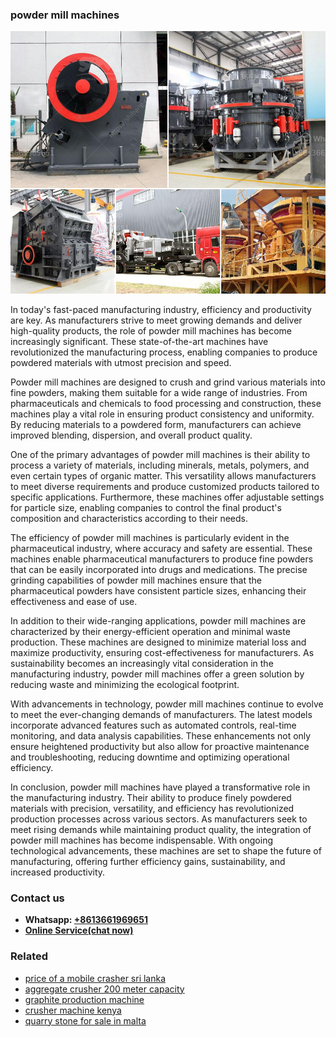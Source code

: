 <h3>powder mill machines</h3><img src='1702950299.jpg' alt=''><p>In today's fast-paced manufacturing industry, efficiency and productivity are key. As manufacturers strive to meet growing demands and deliver high-quality products, the role of powder mill machines has become increasingly significant. These state-of-the-art machines have revolutionized the manufacturing process, enabling companies to produce powdered materials with utmost precision and speed.</p><p>Powder mill machines are designed to crush and grind various materials into fine powders, making them suitable for a wide range of industries. From pharmaceuticals and chemicals to food processing and construction, these machines play a vital role in ensuring product consistency and uniformity. By reducing materials to a powdered form, manufacturers can achieve improved blending, dispersion, and overall product quality.</p><p>One of the primary advantages of powder mill machines is their ability to process a variety of materials, including minerals, metals, polymers, and even certain types of organic matter. This versatility allows manufacturers to meet diverse requirements and produce customized products tailored to specific applications. Furthermore, these machines offer adjustable settings for particle size, enabling companies to control the final product's composition and characteristics according to their needs.</p><p>The efficiency of powder mill machines is particularly evident in the pharmaceutical industry, where accuracy and safety are essential. These machines enable pharmaceutical manufacturers to produce fine powders that can be easily incorporated into drugs and medications. The precise grinding capabilities of powder mill machines ensure that the pharmaceutical powders have consistent particle sizes, enhancing their effectiveness and ease of use.</p><p>In addition to their wide-ranging applications, powder mill machines are characterized by their energy-efficient operation and minimal waste production. These machines are designed to minimize material loss and maximize productivity, ensuring cost-effectiveness for manufacturers. As sustainability becomes an increasingly vital consideration in the manufacturing industry, powder mill machines offer a green solution by reducing waste and minimizing the ecological footprint.</p><p>With advancements in technology, powder mill machines continue to evolve to meet the ever-changing demands of manufacturers. The latest models incorporate advanced features such as automated controls, real-time monitoring, and data analysis capabilities. These enhancements not only ensure heightened productivity but also allow for proactive maintenance and troubleshooting, reducing downtime and optimizing operational efficiency.</p><p>In conclusion, powder mill machines have played a transformative role in the manufacturing industry. Their ability to produce finely powdered materials with precision, versatility, and efficiency has revolutionized production processes across various sectors. As manufacturers seek to meet rising demands while maintaining product quality, the integration of powder mill machines has become indispensable. With ongoing technological advancements, these machines are set to shape the future of manufacturing, offering further efficiency gains, sustainability, and increased productivity.</p><h3>Contact us</h3><ul><li><strong>Whatsapp:&nbsp;<a href="https://wa.me/8613661969651">+8613661969651</a></strong></li><li><a href="https://swt.shibang-china.com/?git&amp;zhl&amp;powder mill machines"><strong>Online Service(chat now)</strong></a></li></ul><h3>Related</h3><ul><li><a href='price of a mobile crasher sri lanka.md'>price of a mobile crasher sri lanka</a></li><li><a href='aggregate crusher 200 meter capacity.md'>aggregate crusher 200 meter capacity</a></li><li><a href='graphite production machine.md'>graphite production machine</a></li><li><a href='crusher machine kenya.md'>crusher machine kenya</a></li><li><a href='quarry stone for sale in malta.md'>quarry stone for sale in malta</a></li></ul>